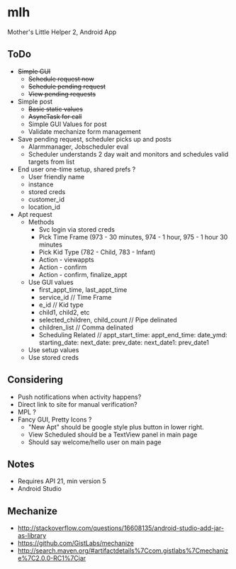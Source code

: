 # mlh
Mother's Little Helper 2, Android App

## ToDo
* ~~Simple GUI~~
  * ~~Schedule request now~~
  * ~~Schedule pending request~~
  * ~~View pending requests~~
* Simple post
  * ~~Basic static values~~
  * ~~AsyncTask for call~~
  * Simple GUI Values for post
  * Validate mechanize form management
* Save pending request, scheduler picks up and posts
  * Alarmmanager, Jobscheduler eval
  * Scheduler understands 2 day wait and monitors and schedules valid targets from list
* End user one-time setup, shared prefs ?
  * User friendly name
  * instance
  * stored creds
  * customer_id
  * location_id
* Apt request
  * Methods
    * Svc login via stored creds
    * Pick Time Frame (973 - 30 minutes, 974 - 1  hour, 975 - 1 hour 30 minutes
    * Pick Kid Type (782 - Child, 783 - Infant)
    * Action - viewappts
    * Action - confirm
    * Action - confirm, finalize_appt
  * Use GUI values
    * first_appt_time, last_appt_time
    * service_id  // Time Frame
    * e_id // Kid type
    * child1, child2, etc
    * selected_children, child_count // Pipe delinated
    * children_list // Comma delinated
    * Scheduling Related // appt_start_time:
      appt_end_time:
      date_ymd:
      starting_date:
      next_date:
      prev_date:
      next_date1:
      prev_date1
  * Use setup values
  * Use stored creds

## Considering
* Push notifications when activity happens?
* Direct link to site for manual verification?
* MPL ?
* Fancy GUI, Pretty Icons ?
  * "New Apt" should be google style plus button in lower right.
  * View Scheduled should be a TextView panel in main page
  * Should say welcome/hello user on main page

## Notes
* Requires API 21, min version 5
* Android Studio

## Mechanize
* http://stackoverflow.com/questions/16608135/android-studio-add-jar-as-library
* https://github.com/GistLabs/mechanize
* http://search.maven.org/#artifactdetails%7Ccom.gistlabs%7Cmechanize%7C2.0.0-RC1%7Cjar


